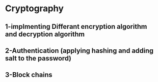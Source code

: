 # Cryptography
1-implmenting Differant encryption algorithm and decryption algorithm   
------------------------------------------------------------------------
2-Authentication (applying hashing and adding salt to the password) 
------------------------------------------------------------------------
3-Block chains
------------------------------------------------------------------------
